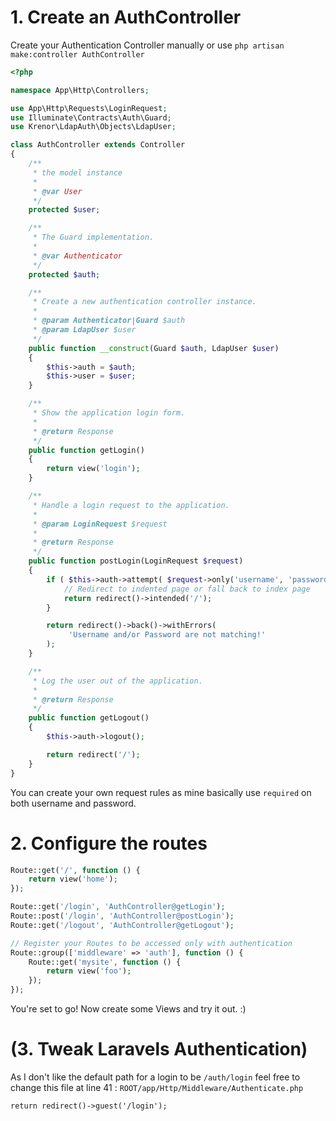 # 1. Create an AuthController

Create your Authentication Controller manually or use
`php artisan make:controller AuthController`


```php
<?php

namespace App\Http\Controllers;

use App\Http\Requests\LoginRequest;
use Illuminate\Contracts\Auth\Guard;
use Krenor\LdapAuth\Objects\LdapUser;

class AuthController extends Controller
{
    /**
     * the model instance
     *
     * @var User
     */
    protected $user;

    /**
     * The Guard implementation.
     *
     * @var Authenticator
     */
    protected $auth;

    /**
     * Create a new authentication controller instance.
     *
     * @param Authenticator|Guard $auth
     * @param LdapUser $user
     */
    public function __construct(Guard $auth, LdapUser $user)
    {
        $this->auth = $auth;
        $this->user = $user;
    }

    /**
     * Show the application login form.
     *
     * @return Response
     */
    public function getLogin()
    {
        return view('login');
    }

    /**
     * Handle a login request to the application.
     *
     * @param LoginRequest $request
     *
     * @return Response
     */
    public function postLogin(LoginRequest $request)
    {
        if ( $this->auth->attempt( $request->only('username', 'password') ) ) {
            // Redirect to indented page or fall back to index page
            return redirect()->intended('/');
        }

        return redirect()->back()->withErrors(
             'Username and/or Password are not matching!'
        );
    }

    /**
     * Log the user out of the application.
     *
     * @return Response
     */
    public function getLogout()
    {
        $this->auth->logout();

        return redirect('/');
    }
}

```

You can create your own request rules as mine basically
use `required` on both username and password.

# 2. Configure the routes

```php
Route::get('/', function () {
	return view('home');
});

Route::get('/login', 'AuthController@getLogin');
Route::post('/login', 'AuthController@postLogin');
Route::get('/logout', 'AuthController@getLogout');

// Register your Routes to be accessed only with authentication
Route::group(['middleware' => 'auth'], function () {
    Route::get('mysite', function () {
        return view('foo');
    });
});
```
You're set to go! Now create some Views and try it out. :)

# (3. Tweak Laravels Authentication)
As I don't like the default path for a login to be `/auth/login` feel free to change
this file at line 41 : `ROOT/app/Http/Middleware/Authenticate.php`

`return redirect()->guest('/login');`